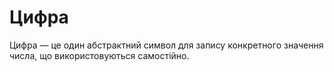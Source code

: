 # Цифра

Цифра — це один абстрактний символ для запису конкретного значення числа, що використовуються самостійно.
